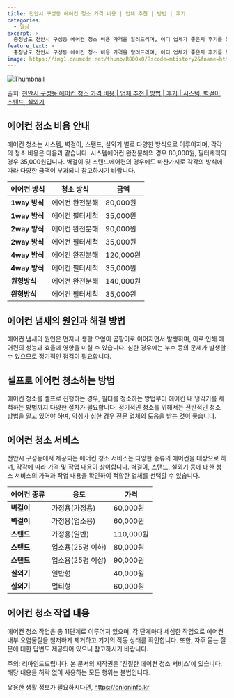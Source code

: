 ```yaml
---
title: 천안시 구성동 에어컨 청소 가격 비용 | 업체 추천 | 방법 | 후기
categories:
  - 일상
excerpt: >
  충청남도 천안시 구성동 에어컨 청소 비용 가격을 알려드리며, 어디 업체가 좋은지 후기를 통해 알아보겠습니다. 현재 글에서는 시스템, 벽걸이, 스탠드, 실외기 각각에 대해 청소 비용이 나와 있으니 참고하시면 되겠습니다. 에어컨 분해 청소 방법 보기 👈 클릭셀프 에어컨 청소 방법 보기👈 클릭천안시 구성동 에어컨 청소 비용시스템에어컨 방식클리닝방식금액1way 방식에어컨 완전분해80,000원1way 방식에어컨 필터세척35,000원2way 방식에어컨 완전분해90,000원2way 방식에어컨 필터세척35,000원4way 방식에어컨 완전분해120,000원4way 방식에어컨 필터세척35,000원원형방식에어컨 완전분해140,000원원형방식에어컨 필터세척35,000원에어컨 청소 견적 샘플 보기 👈 클릭에어컨 냄새의 원인은 ..
feature_text: >
  충청남도 천안시 구성동 에어컨 청소 비용 가격을 알려드리며, 어디 업체가 좋은지 후기를 통해 알아보겠습니다. 현재 글에서는 시스템, 벽걸이, 스탠드, 실외기 각각에 대해 청소 비용이 나와 있으니 참고하시면 되겠습니다. 에어컨 분해 청소 방법 보기 👈 클릭셀프 에어컨 청소 방법 보기👈 클릭천안시 구성동 에어컨 청소 비용시스템에어컨 방식클리닝방식금액1way 방식에어컨 완전분해80,000원1way 방식에어컨 필터세척35,000원2way 방식에어컨 완전분해90,000원2way 방식에어컨 필터세척35,000원4way 방식에어컨 완전분해120,000원4way 방식에어컨 필터세척35,000원원형방식에어컨 완전분해140,000원원형방식에어컨 필터세척35,000원에어컨 청소 견적 샘플 보기 👈 클릭에어컨 냄새의 원인은 ..
image: https://img1.daumcdn.net/thumb/R800x0/?scode=mtistory2&fname=https%3A%2F%2Fblog.kakaocdn.net%2Fdn%2FpNms5%2FbtsHxi5H1Sq%2FGAkTirf1v0lrVT8i9DLR70%2Fimg.webp
---
```


![Thumbnail](https://img1.daumcdn.net/thumb/R800x0/?scode=mtistory2&fname=https%3A%2F%2Fblog.kakaocdn.net%2Fdn%2FpNms5%2FbtsHxi5H1Sq%2FGAkTirf1v0lrVT8i9DLR70%2Fimg.webp)

<p>출처: <a href="https://onioninfo.kr/entry/%EC%B2%9C%EC%95%88%EC%8B%9C-%EA%B5%AC%EC%84%B1%EB%8F%99-%EC%97%90%EC%96%B4%EC%BB%A8-%EC%B2%AD%EC%86%8C-%EA%B0%80%EA%B2%A9-%EB%B9%84%EC%9A%A9-%EC%97%85%EC%B2%B4-%EC%B6%94%EC%B2%9C-%EB%B0%A9%EB%B2%95-%ED%9B%84%EA%B8%B0-%EC%8B%9C%EC%8A%A4%ED%85%9C-%EB%B2%BD%EA%B1%B8%EC%9D%B4-%EC%8A%A4%ED%83%A0%EB%93%9C-%EC%8B%A4%EC%99%B8%EA%B8%B0" rel="dofollow">천안시 구성동 에어컨 청소 가격 비용 | 업체 추천 | 방법 | 후기 | 시스템, 벽걸이, 스탠드, 실외기</a> </p>

## 에어컨 청소 비용 안내

에어컨 청소는 시스템, 벽걸이, 스탠드, 실외기 별로 다양한 방식으로 이루어지며, 각각의 청소 비용은 다음과 같습니다. 시스템에어컨
완전분해의 경우 80,000원, 필터세척의 경우 35,000원입니다. 벽걸이 및 스탠드에어컨의 경우에도 마찬가지로 각각의 방식에 따라 다양한
금액이 부과되니 참고하시기 바랍니다.

에어컨 방식 | 청소 방식 | 금액  
---|---|---  
**1way 방식** | 에어컨 완전분해 | 80,000원  
**1way 방식** | 에어컨 필터세척 | 35,000원  
**2way 방식** | 에어컨 완전분해 | 90,000원  
**2way 방식** | 에어컨 필터세척 | 35,000원  
**4way 방식** | 에어컨 완전분해 | 120,000원  
**4way 방식** | 에어컨 필터세척 | 35,000원  
**원형방식** | 에어컨 완전분해 | 140,000원  
**원형방식** | 에어컨 필터세척 | 35,000원  
  
## 에어컨 냄새의 원인과 해결 방법

에어컨 냄새의 원인은 먼지나 생활 오염이 곰팡이로 이어지면서 발생하며, 이로 인해 에어컨의 성능과 효율에 영향을 미칠 수 있습니다. 심한
경우에는 누수 등의 문제가 발생할 수 있으므로 정기적인 점검이 필요합니다.

## 셀프로 에어컨 청소하는 방법

에어컨 청소를 셀프로 진행하는 경우, 필터를 청소하는 방법부터 에어컨 내 냉각기를 세척하는 방법까지 다양한 절차가 필요합니다. 정기적인
청소를 위해서는 전반적인 청소 방법을 알고 있어야 하며, 악취가 심한 경우 전문 업체의 도움을 받는 것이 좋습니다.

## 에어컨 청소 서비스

천안시 구성동에서 제공되는 에어컨 청소 서비스는 다양한 종류의 에어컨을 대상으로 하며, 각각에 따라 가격 및 작업 내용이 상이합니다.
벽걸이, 스탠드, 실외기 등에 대한 청소 서비스의 가격과 작업 내용을 확인하여 적합한 업체를 선택할 수 있습니다.

에어컨 종류 | 용도 | 가격  
---|---|---  
**벽걸이** | 가정용(가정용) | 60,000원  
**벽걸이** | 가정용(업소용) | 60,000원  
**스탠드** | 가정용(일반) | 110,000원  
**스탠드** | 업소용(25평 이하) | 80,000원  
**스탠드** | 업소용(25평 이상) | 90,000원  
**실외기** | 일반형 | 40,000원  
**실외기** | 멀티형 | 60,000원  
  
## 에어컨 청소 작업 내용

에어컨 청소 작업은 총 11단계로 이루어져 있으며, 각 단계마다 세심한 작업으로 에어컨 내부 오염물질을 철저하게 제거하고 기기의 작동 상태를
확인합니다. 또한, 자주 묻는 질문에 대한 답변도 제공되어 있으니 참고하시기 바랍니다.

주의: 리마인드드립니다. 본 문서의 저작권은 '친절한 에어컨 청소 서비스'에 있습니다. 해당 내용을 허락 없이 사용하는 모든 행위는
불법입니다.

 

유용한 생활 정보가 필요하시다면, <a href="https://onioninfo.kr" rel="dofollow">https://onioninfo.kr</a>


